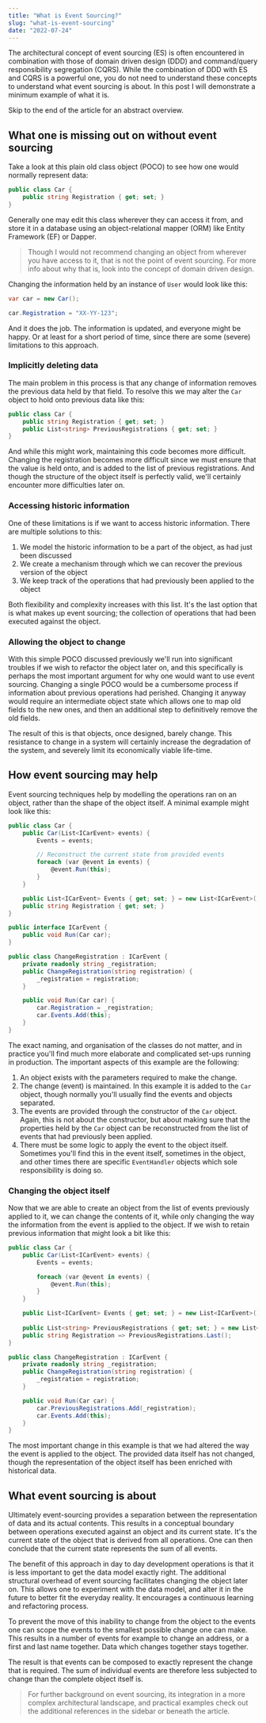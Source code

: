 ```yaml
---
title: "What is Event Sourcing?"
slug: "what-is-event-sourcing"
date: "2022-07-24"
---
```


The architectural concept of event sourcing (ES) is often encountered in combination with those of domain driven design (DDD) and command/query responsibility segregation (CQRS). While the combination of DDD with ES and CQRS is a powerful one, you do not need to understand these concepts to understand what event sourcing is about. In this post I will demonstrate a minimum example of what it is.

Skip to the end of the article for an abstract overview.

## What one is missing out on without event sourcing
Take a look at this plain old class object (POCO) to see how one would normally represent data:

```csharp
public class Car {
    public string Registration { get; set; }
}
```

Generally one may edit this class wherever they can access it from, and store it in a database using an object-relational mapper (ORM) like Entity Framework (EF) or Dapper.

> Though I would not recommend changing an object from wherever you have access to it, that is not the point of event sourcing. For more info about why that is, look into the concept of domain driven design.

Changing the information held by an instance of `User` would look like this:

```csharp
var car = new Car();

car.Registration = "XX-YY-123";
```

And it does the job. The information is updated, and everyone might be happy. Or at least for a short period of time, since there are some (severe) limitations to this approach.

### Implicitly deleting data
The main problem in this process is that any change of information removes the previous data held by that field. To resolve this we may alter the `Car` object to hold onto previous data like this:

```csharp
public class Car {
    public string Registration { get; set; }
    public List<string> PreviousRegistrations { get; set; }
}
```

And while this might work, maintaining this code becomes more difficult. Changing the registration becomes more difficult since we must ensure that the value is held onto, and is added to the list of previous registrations. And though the structure of the object itself is perfectly valid, we'll certainly encounter more difficulties later on.

### Accessing historic information
One of these limitations is if we want to access historic information. There are multiple solutions to this:

1. We model the historic information to be a part of the object, as had just been discussed
2. We create a mechanism through which we can recover the previous version of the object
3. We keep track of the operations that had previously been applied to the object

Both flexibility and complexity increases with this list. It's the last option that is what makes up event sourcing; the collection of operations that had been executed against the object.

### Allowing the object to change
With this simple POCO discussed previously we'll run into significant troubles if we wish to refactor the object later on, and this specifically is perhaps the most important argument for why one would want to use event sourcing. Changing a single POCO would be a cumbersome process if information about previous operations had perished. Changing it anyway would require an intermediate object state which allows one to map old fields to the new ones, and then an additional step to definitively remove the old fields.

The result of this is that objects, once designed, barely change. This resistance to change in a system will certainly increase the degradation of the system, and severely limit its economically viable life-time.

## How event sourcing may help
Event sourcing techniques help by modelling the operations ran on an object, rather than the shape of the object itself. A minimal example might look like this:

```csharp
public class Car {
    public Car(List<ICarEvent> events) {
        Events = events;

        // Reconstruct the current state from provided events
        foreach (var @event in events) {
            @event.Run(this);
        }
    }

    public List<ICarEvent> Events { get; set; } = new List<ICarEvent>();
    public string Registration { get; set; }
}

public interface ICarEvent {
    public void Run(Car car);
}

public class ChangeRegistration : ICarEvent {
    private readonly string _registration;
    public ChangeRegistration(string registration) {
        _registration = registration;
    }

    public void Run(Car car) {
        car.Registration = _registration;
        car.Events.Add(this);
    }
}
```

The exact naming, and organisation of the classes do not matter, and in practice you'll find much more elaborate and complicated set-ups running in production. The important aspects of this example are the following:

1. An object exists with the parameters required to make the change.
2. The change (event) is maintained. In this example it is added to the `Car` object, though normally you'll usually find the events and objects separated.
3. The events are provided through the constructor of the `Car` object. Again, this is not about the constructor, but about making sure that the properties held by the `Car` object can be reconstructed from the list of events that had previously been applied.
4. There must be some logic to apply the event to the object itself. Sometimes you'll find this in the event itself, sometimes in the object, and other times there are specific `EventHandler` objects which sole responsibility is doing so.

### Changing the object itself
Now that we are able to create an object from the list of events previously applied to it, we can change the contents of it, while only changing the way the information from the event is applied to the object. If we wish to retain previous information that might look a bit like this:

```csharp
public class Car {
    public Car(List<ICarEvent> events) {
        Events = events;

        foreach (var @event in events) {
            @event.Run(this);
        }
    }

    public List<ICarEvent> Events { get; set; } = new List<ICarEvent>();
    
    public List<string> PreviousRegistrations { get; set; } = new List<string>();
    public string Registration => PreviousRegistrations.Last();
}

public class ChangeRegistration : ICarEvent {
    private readonly string _registration;
    public ChangeRegistration(string registration) {
        _registration = registration;
    }

    public void Run(Car car) {
        car.PreviousRegistrations.Add(_registration);
        car.Events.Add(this);
    }
}
```

The most important change in this example is that we had altered the way the event is applied to the object. The provided data itself has not changed, though the representation of the object itself has been enriched with historical data.

## What event sourcing is about
Ultimately event-sourcing provides a separation between the representation of data and its actual contents. This results in a conceptual boundary between operations executed against an object and its current state. It's the current state of the object that is derived from all operations. One can then conclude that the current state represents the sum of all events.

The benefit of this approach in day to day development operations is that it is less important to get the data model exactly right. The additional structural overhead of event sourcing facilitates changing the object later on. This allows one to experiment with the data model, and alter it in the future to better fit the everyday reality. It encourages a continuous learning and refactoring process.

To prevent the move of this inability to change from the object to the events one can scope the events to the smallest possible change one can make. This results in a number of events for example to change an address, or a first and last name together. Data which changes together stays together.

The result is that events can be composed to exactly represent the change that is required. The sum of individual events are therefore less subjected to change than the complete object itself is.

> For further background on event sourcing, its integration in a more complex architectural landscape, and practical examples check out the additional references in the sidebar or beneath the article.
